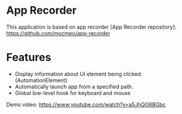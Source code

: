 # App Recorder

This application is based on app recorder
[App Recorder repository]: https://github.com/mocmeo/app-recorder

# Features
- Display information about UI element being clicked. (AutomationElement)
- Automatically launch app from a specified path.
- Global low-level hook for keyboard and mouse

Demo video: https://www.youtube.com/watch?v=a5JhQG6BGbc
